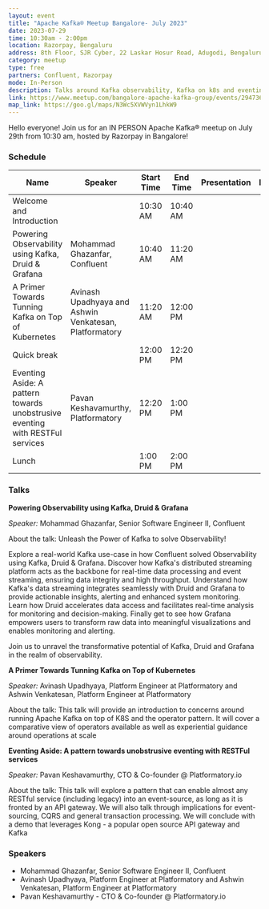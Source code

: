 ```yaml
---
layout: event
title: "Apache Kafka® Meetup Bangalore- July 2023"
date: 2023-07-29
time: 10:30am - 2:00pm
location: Razorpay, Bengaluru
address: 8th Floor, SJR Cyber, 22 Laskar Hosur Road, Adugodi, Bengaluru, 560030
category: meetup
type: free
partners: Confluent, Razorpay
mode: In-Person
description: Talks around Kafka observability, Kafka on k8s and eventing with Kong & Kafka
link: https://www.meetup.com/bangalore-apache-kafka-group/events/294736040/
map_link: https://goo.gl/maps/N3Wc5XVWVyn1LhkW9
---
```


<div class="about">
Hello everyone! Join us for an IN PERSON Apache Kafka® meetup on July 29th from 10:30 am, hosted by Razorpay in Bangalore!
</div>

### Schedule

| Name | Speaker | Start Time | End Time | Presentation | Recording |
| --- | --- | --- | --- | --- | --- |
| Welcome and Introduction |  | 10:30 AM | 10:40 AM |  |  |
| Powering Observability using Kafka, Druid & Grafana | Mohammad Ghazanfar, Confluent | 10:40 AM | 11:20 AM |  |  |
| A Primer Towards Tunning Kafka on Top of Kubernetes | Avinash Upadhyaya and Ashwin Venkatesan, Platformatory | 11:20 AM | 12:00 PM |  |  |
| Quick break |  | 12:00 PM | 12:20 PM |  |  |
| Eventing Aside: A pattern towards unobstrusive eventing with RESTFul services | Pavan Keshavamurthy, Platformatory | 12:20 PM | 1:00 PM |  |  |
| Lunch |  | 1:00 PM | 2:00 PM |  |  |


### Talks

**Powering Observability using Kafka, Druid & Grafana**

_Speaker:_ Mohammad Ghazanfar, Senior Software Engineer II, Confluent

About the talk: Unleash the Power of Kafka to solve Observability!

Explore a real-world Kafka use-case in how Confluent solved Observability using Kafka, Druid & Grafana. Discover how Kafka's distributed streaming platform acts as the backbone for real-time data processing and event streaming, ensuring data integrity and high throughput. Understand how Kafka's data streaming integrates seamlessly with Druid and Grafana to provide actionable insights, alerting and enhanced system monitoring. Learn how Druid accelerates data access and facilitates real-time analysis for monitoring and decision-making. Finally get to see how Grafana empowers users to transform raw data into meaningful visualizations and enables monitoring and alerting.

Join us to unravel the transformative potential of Kafka, Druid and Grafana in the realm of observability.

**A Primer Towards Tunning Kafka on Top of Kubernetes**

_Speaker:_ Avinash Upadhyaya, Platform Engineer at Platformatory and Ashwin Venkatesan, Platform Engineer at Platformatory

About the talk: This talk will provide an introduction to concerns around running Apache Kafka on top of K8S and the operator pattern. It will cover a comparative view of operators available as well as experiential guidance around operations at scale

**Eventing Aside: A pattern towards unobstrusive eventing with RESTFul services**

_Speaker:_ Pavan Keshavamurthy, CTO & Co-founder @ Platformatory.io

About the talk: This talk will explore a pattern that can enable almost any RESTful service (including legacy) into an event-source, as long as it is fronted by an API gateway. We will also talk through implications for event-sourcing, CQRS and general transaction processing. We will conclude with a demo that leverages Kong - a popular open source API gateway and Kafka


### Speakers

- Mohammad Ghazanfar, Senior Software Engineer II, Confluent
- Avinash Upadhyaya, Platform Engineer at Platformatory and Ashwin Venkatesan, Platform Engineer at Platformatory
- Pavan Keshavamurthy - CTO & Co-founder @ Platformatory.io

